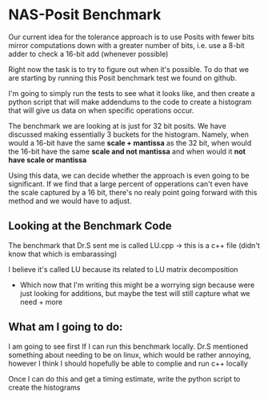 # NAS-Posit Benchmark

Our current idea for the tolerance approach is to use Posits with fewer bits mirror computations down with a greater number of bits, i.e. use a 8-bit adder to check a 16-bit add (whenever possible)

Right now the task is to try to figure out when it's possible. To do that we are starting by running this Posit benchmark test we found on github.

I'm going to simply run the tests to see what it looks like, and then create a python script that will make addendums to the code to create a histogram that will give us data on when specific operations occur.

The benchmark we are looking at is just for 32 bit posits. We have discussed making essentially 3 buckets for the histogram. Namely, when would a 16-bit have the same **scale + mantissa** as the 32 bit, when would the 16-bit have the same **scale and not mantissa** and when would it **not have scale or mantissa**

Using this data, we can decide whether the approach is even going to be significant. If we find that a large percent of opperations can't even have the scale captured by a 16 bit, there's no realy point going forward with this method and we would have to adjust.

## Looking at the Benchmark Code

The benchmark that Dr.S sent me is called LU.cpp -> this is a c++ file (didn't know that which is embarassing)

I believe it's called LU because its related to LU matrix decomposition
* Which now that I'm writing this might be a worrying sign because were just looking for additions, but maybe the test will still capture what we need + more

## What am I going to do:

I am going to see first If I can run this benchmark locally. Dr.S mentioned something about needing to be on linux, which would be rather annoying, however I think I should hopefully be able to complie and run c++ locally

Once I can do this and get a timing estimate, write the python script to create the histograms